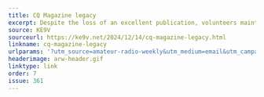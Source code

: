 ```yaml
---
title: CQ Magazine legacy
excerpt: Despite the loss of an excellent publication, volunteers maintain the most popular awards and contests.
source: KE9V
sourceurl: https://ke9v.net/2024/12/14/cq-magazine-legacy.html
linkname: cq-magazine-legacy
urlparams: '?utm_source=amateur-radio-weekly&utm_medium=email&utm_campaign=newsletter'
headerimage: arw-header.gif
linktype: link
order: 7
issue: 361
---
```

